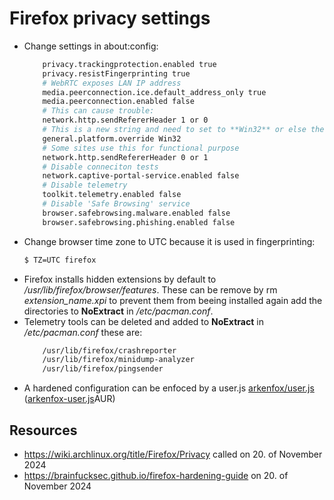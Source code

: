 # Firefox privacy settings
- Change settings in about:config:
    ```sh
        privacy.trackingprotection.enabled true
        privacy.resistFingerprinting true
        # WebRTC exposes LAN IP address
        media.peerconnection.ice.default_address_only true
        media.peerconnection.enabled false
        # This can cause trouble:
        network.http.sendRefererHeader 1 or 0
        # This is a new string and need to set to **Win32** or else the brower will be unique:
        general.platform.override Win32
        # Some sites use this for functional purpose
        network.http.sendRefererHeader 0 or 1
        # Disable conneciton tests
        network.captive-portal-service.enabled false
        # Disable telemetry
        toolkit.telemetry.enabled false
        # Disable 'Safe Browsing' service
        browser.safebrowsing.malware.enabled false
        browser.safebrowsing.phishing.enabled false
    ```
- Change browser time zone to UTC because it is used in fingerprinting:
    ```sh
    $ TZ=UTC firefox
    ```
- Firefox installs hidden extensions by default to _/usr/lib/firefox/browser/features_.
  These can be remove by rm _extension_name.xpi_ to prevent them from beeing installed again
  add the directories to **NoExtract** in _/etc/pacman.conf_.
- Telemetry tools can be deleted and added to **NoExtract** in _/etc/pacman.conf_ these are:
    ```sh
        /usr/lib/firefox/crashreporter
        /usr/lib/firefox/minidump-analyzer
        /usr/lib/firefox/pingsender
    ```
- A hardened configuration can be enfoced by a user.js [arkenfox/user.js](https://github.com/arkenfox/user.js) ([arkenfox-user.js](https://aur.archlinux.org/packages/arkenfox-user.js/)AUR)

## Resources
- https://wiki.archlinux.org/title/Firefox/Privacy called on 20. of November 2024
- https://brainfucksec.github.io/firefox-hardening-guide on 20. of November 2024
